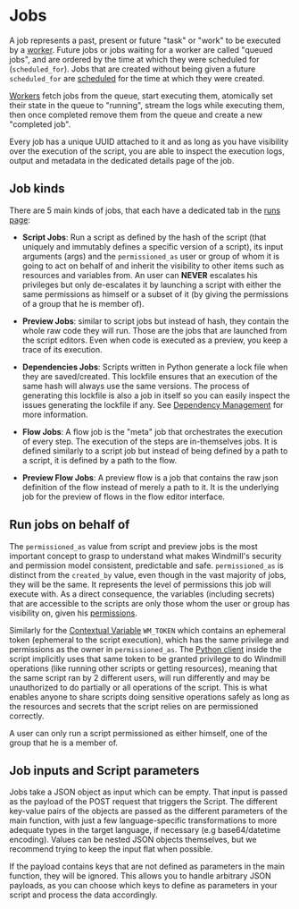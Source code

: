# Jobs

A job represents a past, present or future "task" or "work" to be executed by a
[worker](../9_worker_groups/index.md). Future jobs or jobs waiting for a worker are called "queued
jobs", and are ordered by the time at which they were scheduled for
(`scheduled_for`). Jobs that are created without being given a future
`scheduled_for` are [scheduled](../1_scheduling/index.md) for the time at which they were created.

[Workers](../9_worker_groups/index.md) fetch jobs from the queue, start executing them, atomically
set their state in the queue to "running", stream the logs while executing them,
then once completed remove them from the queue and create a new "completed job".

Every job has a unique UUID attached to it and as long as you have visibility
over the execution of the script, you are able to inspect the execution logs,
output and metadata in the dedicated details page of the job.

## Job kinds

There are 5 main kinds of jobs, that each have a dedicated tab in the [runs page](../5_monitor_past_and_future_runs/index.mdx):

- **Script Jobs**: Run a script as defined by the hash of the script (that
  uniquely and immutably defines a specific version of a script), its input
  arguments (args) and the `permissioned_as` user or group of whom it is going to
  act on behalf of and inherit the visibility to other items such as resources
  and variables from. An user can **NEVER** escalates his privileges but only
  de-escalates it by launching a script with either the same permissions as
  himself or a subset of it (by giving the permissions of a group that he is
  member of).

- **Preview Jobs**: similar to script jobs but instead of hash, they contain the
  whole raw code they will run. Those are the jobs that are launched from the
  script editors. Even when code is executed as a preview, you keep a trace of
  its execution.

- **Dependencies Jobs**: Scripts written in Python generate a lock file when
  they are saved/created. This lockfile ensures that an execution of the same
  hash will always use the same versions. The process of generating this
  lockfile is also a job in itself so you can easily inspect the issues
  generating the lockfile if any. See
  [Dependency Management](../../advanced/6_imports/index.md) for more information.

- **Flow Jobs**: A flow job is the "meta" job that orchestrates the execution of
  every step. The execution of the steps are in-themselves jobs. It is defined
  similarly to a script job but instead of being defined by a path to a script,
  it is defined by a path to the flow.

- **Preview Flow Jobs**: A preview flow is a job that contains the raw json
  definition of the flow instead of merely a path to it. It is the underlying
  job for the preview of flows in the flow editor interface.

## Run jobs on behalf of

The `permissioned_as` value from script and preview jobs is the most important
concept to grasp to understand what makes Windmill's security and permission
model consistent, predictable and safe. `permissioned_as` is distinct from the
`created_by` value, even though in the vast majority of jobs, they will be the
same. It represents the level of permissions this job will execute with. As a
direct consequence, the variables (including secrets) that are accessible to the
scripts are only those whom the user or group has visibility on, given his
[permissions](../16_roles_and_permissions/index.mdx).

Similarly for the [Contextual Variable](../2_variables_and_secrets/index.mdx#contextual-variables) `WM_TOKEN` which
contains an ephemeral token (ephemeral to the script execution), which has the
same privilege and permissions as the owner in `permissioned_as`. The
[Python client](../../advanced/2_clients/python_client.md) inside the script implicitly uses that same
token to be granted privilege to do Windmill operations (like running other
scripts or getting resources), meaning that the same script ran by 2 different
users, will run differently and may be unauthorized to do partially or all
operations of the script. This is what enables anyone to share scripts doing
sensitive operations safely as long as the resources and secrets that the script
relies on are permissioned correctly.

A user can only run a script permissioned as either himself, one of the group
that he is a member of.

## Job inputs and Script parameters

Jobs take a JSON object as input which can be empty. That input is passed as the payload of the POST request that triggers the Script. The different key-value pairs of the objects are passed as the different parameters of the main function, with just a few language-specific transformations to more adequate types in the target language, if necessary (e.g base64/datetime encoding). Values can be nested JSON objects themselves, but we recommend trying to keep the input flat when possible.

If the payload contains keys that are not defined as parameters in the main function, they will be ignored. This allows you to handle arbitrary JSON payloads, as you can choose which keys to define as parameters in your script and process the data accordingly.
